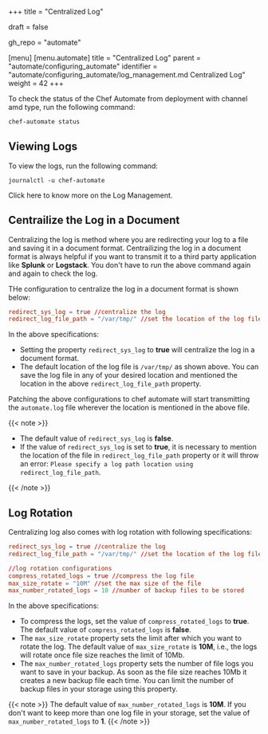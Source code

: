 +++
title = "Centralized Log"

draft = false

gh_repo = "automate"

[menu]
  [menu.automate]
    title = "Centralized Log"
    parent = "automate/configuring_automate"
    identifier = "automate/configuring_automate/log_management.md Centralized Log"
    weight = 42
+++

To check the status of the Chef Automate from deployment with channel amd type, run the following command:

```bash
chef-automate status
```

## Viewing Logs

To view the logs, run the following command:

```shell
journalctl -u chef-automate
```

Click here to know more on the Log Management.

## Centrailize the Log in a Document

Centralizing the log is method where you are redirecting your log to a file and saving it in a document format. Centrailizing the log in a document format is always helpful if you want to transmit it to a third party application like **Splunk** or **Logstack**. You don't have to run the above command again and again to check the log.

THe configuration to centralize the log in a document format is shown below:

```toml
redirect_sys_log = true //centralize the log
redirect_log_file_path = "/var/tmp/" //set the location of the log file
```

In the above specifications:

- Setting the property `redirect_sys_log` to **true** will centralize the log in a document format.
- The default location of the log file is `/var/tmp/` as shown above. You can save the log file in any of your desired location and mentioned the location in the above `redirect_log_file_path` property.

Patching the above configurations to chef automate will start transmitting the `automate.log` file wherever the location is mentioned in the above file.

{{< note >}}

- The default value of `redirect_sys_log` is **false**.
- If the value of `redirect_sys_log` is set to **true**, it is necessary to mention the location of the file in `redirect_log_file_path` property or it will throw an error: `Please specify a log path location using redirect_log_file_path`.

{{< /note >}}

## Log Rotation

Centralizing log also comes with log rotation with following specifications:

```toml
redirect_sys_log = true //centralize the log
redirect_log_file_path = "/var/tmp/" //set the location of the log file

//log rotation configurations
compress_rotated_logs = true //compress the log file
max_size_rotate = "10M" //set the max size of the file
max_number_rotated_logs = 10 //number of backup files to be stored
```

In the above specifications:

- To compress the logs, set the value of `compress_rotated_logs` to **true**. The default value of `compress_rotated_logs` is **false**.
- The `max_size_rotate` property sets the limit after which you want to rotate the log. The default value of `max_size_rotate` is **10M**, i.e., the logs will rotate once file size reaches the limit of 10Mb.
- The `max_number_rotated_logs` property sets the number of file logs you want to save in your backup. As soon as the file size reaches 10Mb it creates a new backup file each time. You can limit the number of backup files in your storage using this property.

{{< note >}} The default value of `max_number_rotated_logs` is **10M**. If you don't want to keep more than one log file in your storage, set the value of `max_number_rotated_logs` to **1**. {{< /note >}}

